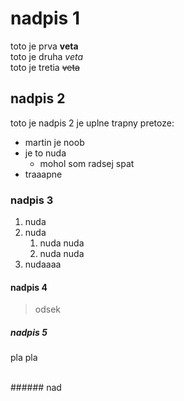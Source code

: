 # nadpis 1
toto je prva **veta** <br>
toto je druha _veta_ <br>
toto je tretia ~~veta~~ 
## nadpis 2
toto je nadpis 2 je uplne trapny pretoze:
* martin je noob
* je to nuda
  * mohol som radsej spat 
* traaapne 
### nadpis 3
1. nuda
2. nuda
   1. nuda nuda
   2. nuda nuda 
5. nudaaaa
#### nadpis 4 
> odsek
##### nadpis 5 
<p> pla pla <p> <br>
###### nad

